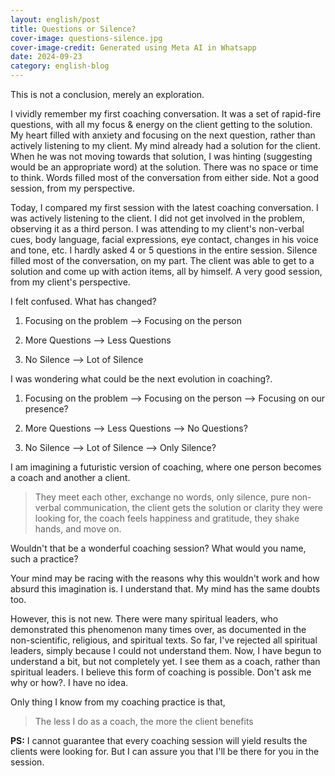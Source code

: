 ```yaml
---
layout: english/post
title: Questions or Silence?
cover-image: questions-silence.jpg
cover-image-credit: Generated using Meta AI in Whatsapp
date: 2024-09-23
category: english-blog
---
```


This is not a conclusion, merely an exploration.

I vividly remember my first coaching conversation. It was a set of rapid-fire questions, with all my focus & energy on the client getting to the solution. My heart filled with anxiety and focusing on the next question, rather than actively listening to my client. My mind already had a solution for the client. When he was not moving towards that solution, I was hinting (suggesting would be an appropriate word) at the solution. There was no space or time to think. Words filled most of the conversation from either side. Not a good session, from my perspective.

Today, I compared my first session with the latest coaching conversation. I was actively listening to the client. I did not get involved in the problem, observing it as a third person. I was attending to my client's non-verbal cues, body language, facial expressions, eye contact, changes in his voice and tone, etc. I hardly asked 4 or 5 questions in the entire session. Silence filled most of the conversation, on my part. The client was able to get to a solution and come up with action items, all by himself. A very good session, from my client's perspective.

I felt confused. What has changed?

1) Focusing on the problem --> Focusing on the person

2) More Questions --> Less Questions

3) No Silence --> Lot of Silence

I was wondering what could be the next evolution in coaching?.

1) Focusing on the problem --> Focusing on the person --> Focusing on our presence?

2) More Questions --> Less Questions --> No Questions?

3) No Silence --> Lot of Silence --> Only Silence?

I am imagining a futuristic version of coaching, where one person becomes a coach and another a client.

> They meet each other, exchange no words, only silence, pure non-verbal communication, the client gets the solution or clarity they were looking for, the coach feels happiness and gratitude, they shake hands, and move on.

Wouldn't that be a wonderful coaching session? What would you name, such a practice?

Your mind may be racing with the reasons why this wouldn't work and how absurd this imagination is. I understand that. My mind has the same doubts too.

However, this is not new. There were many spiritual leaders, who demonstrated this phenomenon many times over, as documented in the non-scientific, religious, and spiritual texts. So far, I've rejected all spiritual leaders, simply because I could not understand them. Now, I have begun to understand a bit, but not completely yet. I see them as a coach, rather than spiritual leaders. I believe this form of coaching is possible. Don't ask me why or how?. I have no idea.

Only thing I know from my coaching practice is that,

> The less I do as a coach, the more the client benefits

**PS:** I cannot guarantee that every coaching session will yield results the clients were looking for. But I can assure you that I'll be there for you in the session.
